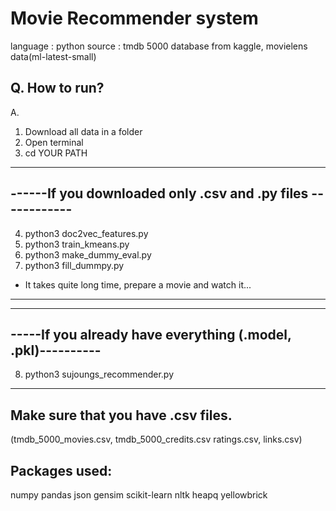 # Movie Recommender system

language : python
source : tmdb 5000 database from kaggle, movielens data(ml-latest-small)

## Q. How to run?
A.
1) Download all data in a folder
2) Open terminal
3) cd YOUR PATH
------------------------------------------------------------
------If you downloaded only .csv and .py files ------------
------------------------------------------------------------
4) python3 doc2vec_features.py
5) python3 train_kmeans.py
6) python3 make_dummy_eval.py
7) python3 fill_dummpy.py
* It takes quite long time, prepare a movie and watch it...
------------------------------------------------------------

------------------------------------------------------------
-----If you already have everything (.model, .pkl)----------
------------------------------------------------------------
8) python3 sujoungs_recommender.py
-------------------------------------------------------------

## Make sure that you have .csv files.
(tmdb_5000_movies.csv, tmdb_5000_credits.csv ratings.csv, links.csv)

## Packages used:
numpy
pandas
json
gensim
scikit-learn
nltk
heapq
yellowbrick
